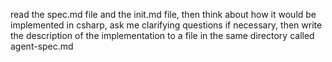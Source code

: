 read the spec.md file and the init.md file, then think about how it would be implemented in csharp, ask me clarifying questions if necessary, then write the description of the implementation to a file in the same directory called agent-spec.md